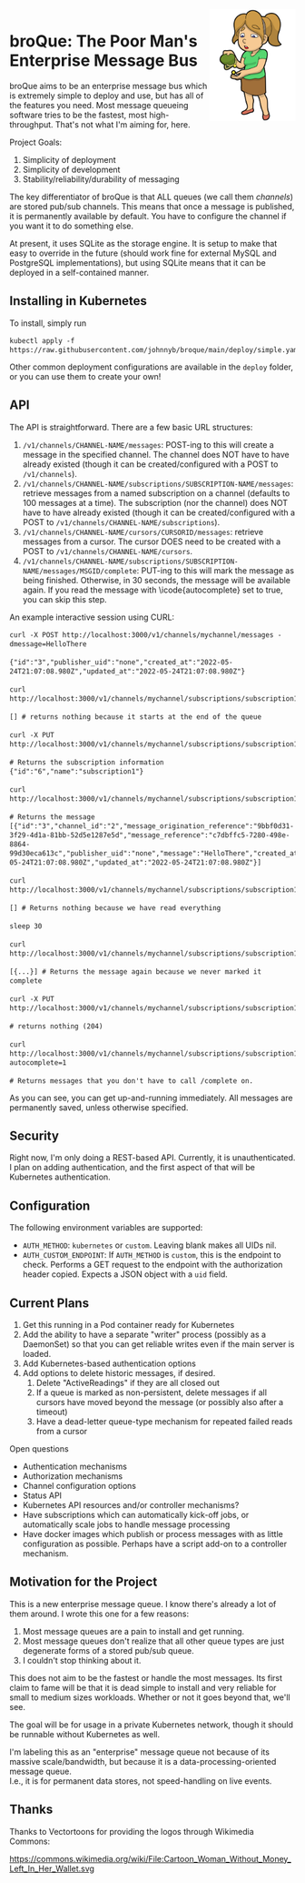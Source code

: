<img src="docs/images/logos/Cartoon_Woman_Without_Money_Left_In_Her_Wallet.svg?raw=true" width="30%" align="right" />

# broQue: The Poor Man's Enterprise Message Bus

broQue aims to be an enterprise message bus which is extremely simple to deploy and use, but has all of the features you need.
Most message queueing software tries to be the fastest, most high-throughput.
That's not what I'm aiming for, here.

Project Goals:
1. Simplicity of deployment
2. Simplicity of development
3. Stability/reliability/durability of messaging

The key differentiator of broQue is that ALL queues (we call them *channels*) are stored pub/sub channels.
This means that once a message is published, it is permanently available by default.
You have to configure the channel if you want it to do something else.

At present, it uses SQLite as the storage engine.
It is setup to make that easy to override in the future (should work fine for external MySQL and PostgreSQL implementations), but using SQLite means that it can be deployed in a self-contained manner.

## Installing in Kubernetes

To install, simply run

```
kubectl apply -f https://raw.githubusercontent.com/johnnyb/broque/main/deploy/simple.yaml
```

Other common deployment configurations are available in the `deploy` folder, or you can use them to create your own!

## API

The API is straightforward.
There are a few basic URL structures:

1. `/v1/channels/CHANNEL-NAME/messages`: POST-ing to this will create a message in the specified channel.  The channel does NOT have to have already existed (though it can be created/configured with a POST to `/v1/channels`).
2. `/v1/channels/CHANNEL-NAME/subscriptions/SUBSCRIPTION-NAME/messages`: retrieve messages from a named subscription on a channel (defaults to 100 messages at a time).  The subscription (nor the channel) does NOT have to have already existed (though it can be created/configured with a POST to `/v1/channels/CHANNEL-NAME/subscriptions`).
3. `/v1/channels/CHANNEL-NAME/cursors/CURSORID/messages`: retrieve messages from a cursor.  The cursor DOES need to be created with a POST to `/v1/channels/CHANNEL-NAME/cursors`.  
4. `/v1/channels/CHANNEL-NAME/subscriptions/SUBSCRIPTION-NAME/messages/MSGID/complete`: PUT-ing to this will mark the message as being finished.  Otherwise, in 30 seconds, the message will be available again.  If you read the message with \icode{autocomplete} set to true, you can skip this step.

An example interactive session using CURL:

```
curl -X POST http://localhost:3000/v1/channels/mychannel/messages -dmessage=HelloThere

{"id":"3","publisher_uid":"none","created_at":"2022-05-24T21:07:08.980Z","updated_at":"2022-05-24T21:07:08.980Z"}

curl http://localhost:3000/v1/channels/mychannel/subscriptions/subscription1/messages

[] # returns nothing because it starts at the end of the queue

curl -X PUT http://localhost:3000/v1/channels/mychannel/subscriptions/subscription1/reset

# Returns the subscription information
{"id":"6","name":"subscription1"}

curl http://localhost:3000/v1/channels/mychannel/subscriptions/subscription1/messages

# Returns the message
[{"id":"3","channel_id":"2","message_origination_reference":"9bbf0d31-3f29-4d1a-81bb-52d5e1287e5d","message_reference":"c7dbffc5-7280-498e-8864-99d30eca613c","publisher_uid":"none","message":"HelloThere","created_at":"2022-05-24T21:07:08.980Z","updated_at":"2022-05-24T21:07:08.980Z"}]

curl http://localhost:3000/v1/channels/mychannel/subscriptions/subscription1/messages

[] # Returns nothing because we have read everything

sleep 30

curl http://localhost:3000/v1/channels/mychannel/subscriptions/subscription1/messages

[{...}] # Returns the message again because we never marked it complete

curl -X PUT http://localhost:3000/v1/channels/mychannel/subscriptions/subscription1/messages/MSGID/complete

# returns nothing (204)

curl http://localhost:3000/v1/channels/mychannel/subscriptions/subscription1/messages?autocomplete=1

# Returns messages that you don't have to call /complete on.

```

As you can see, you can get up-and-running immediately.
All messages are permanently saved, unless otherwise specified.

## Security

Right now, I'm only doing a REST-based API.
Currently, it is unauthenticated.
I plan on adding authentication, and the first aspect of that will be Kubernetes authentication.

## Configuration

The following environment variables are supported:

* `AUTH_METHOD`: `kubernetes` or `custom`.  Leaving blank makes all UIDs nil.
* `AUTH_CUSTOM_ENDPOINT`: If `AUTH_METHOD` is `custom`, this is the endpoint to check.  Performs a GET request to the endpoint with the authorization header copied.  Expects a JSON object with a `uid` field.

## Current Plans

1. Get this running in a Pod container ready for Kubernetes
2. Add the ability to have a separate "writer" process (possibly as a DaemonSet) so that you can get reliable writes even if the main server is loaded.
3. Add Kubernetes-based authentication options
4. Add options to delete historic messages, if desired.
   1. Delete "ActiveReadings" if they are all closed out
   2. If a queue is marked as non-persistent, delete messages if all cursors have moved beyond the message (or possibly also after a timeout)
   3. Have a dead-letter queue-type mechanism for repeated failed reads from a cursor

Open questions

* Authentication mechanisms
* Authorization mechanisms
* Channel configuration options
* Status API
* Kubernetes API resources and/or controller mechanisms?
* Have subscriptions which can automatically kick-off jobs, or automatically scale jobs to handle message processing
* Have docker images which publish or process messages with as little configuration as possible.  Perhaps have a script add-on to a controller mechanism.

## Motivation for the Project

This is a new enterprise message queue.
I know there's already a lot of them around.
I wrote this one for a few reasons:

1. Most message queues are a pain to install and get running.
2. Most message queues don't realize that all other queue types are just degenerate forms of a stored pub/sub queue.
3. I couldn't stop thinking about it.

This does not aim to be the fastest or handle the most messages.
Its first claim to fame will be that it is dead simple to install and very reliable for small to medium sizes workloads.
Whether or not it goes beyond that, we'll see.

The goal will be for usage in a private Kubernetes network, though it should be runnable without Kubernetes as well.

I'm labeling this as an "enterprise" message queue not because of its massive scale/bandwidth, but because it is a data-processing-oriented message queue.  
I.e., it is for permanent data stores, not speed-handling on live events.

## Thanks

Thanks to Vectortoons for providing the logos through Wikimedia Commons:

https://commons.wikimedia.org/wiki/File:Cartoon_Woman_Without_Money_Left_In_Her_Wallet.svg
